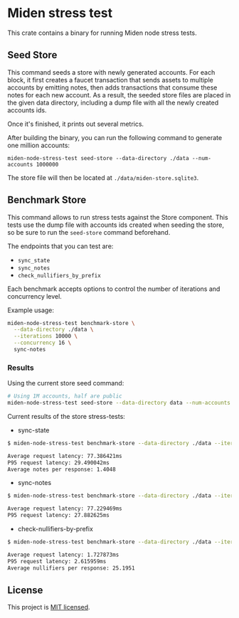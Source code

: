 # Miden stress test

This crate contains a binary for running Miden node stress tests.

## Seed Store

This command seeds a store with newly generated accounts. For each block, it first creates a faucet transaction that sends assets to multiple accounts by emitting notes, then adds transactions that consume these notes for each new account. As a result, the seeded store files are placed in the given data directory, including a dump file with all the newly created accounts ids.

Once it's finished, it prints out several metrics.

After building the binary, you can run the following command to generate one million accounts:

`miden-node-stress-test seed-store --data-directory ./data --num-accounts 1000000`

The store file will then be located at `./data/miden-store.sqlite3`.

## Benchmark Store

This command allows to run stress tests against the Store component. This tests use the dump file with accounts ids created when seeding the store, so be sure to run the `seed-store` command beforehand.

The endpoints that you can test are:
- `sync_state`
- `sync_notes`
- `check_nullifiers_by_prefix`

Each benchmark accepts options to control the number of iterations and concurrency level.

Example usage:

```bash
miden-node-stress-test benchmark-store \
  --data-directory ./data \
  --iterations 10000 \
  --concurrency 16 \
  sync-notes
```

### Results

Using the current store seed command:
```bash
# Using 1M accounts, half are public
miden-node-stress-test seed-store --data-directory data --num-accounts 100000 --public-accounts-percentage 50
```
Current results of the store stress-tests:

- sync-state
``` bash
$ miden-node-stress-test benchmark-store --data-directory ./data --iterations 10000 --concurrency 16 sync-state

Average request latency: 77.386421ms
P95 request latency: 29.490042ms
Average notes per response: 1.4048
```

- sync-notes
``` bash
$ miden-node-stress-test benchmark-store --data-directory ./data --iterations 10000 --concurrency 16 sync-notes

Average request latency: 77.229469ms
P95 request latency: 27.882625ms
```

- check-nullifiers-by-prefix
``` bash
$ miden-node-stress-test benchmark-store --data-directory ./data --iterations 10000 --concurrency 16 check-nullifiers-by-prefix --prefixes 10

Average request latency: 1.727873ms
P95 request latency: 2.615959ms
Average nullifiers per response: 25.1951
```

## License
This project is [MIT licensed](../../LICENSE).
